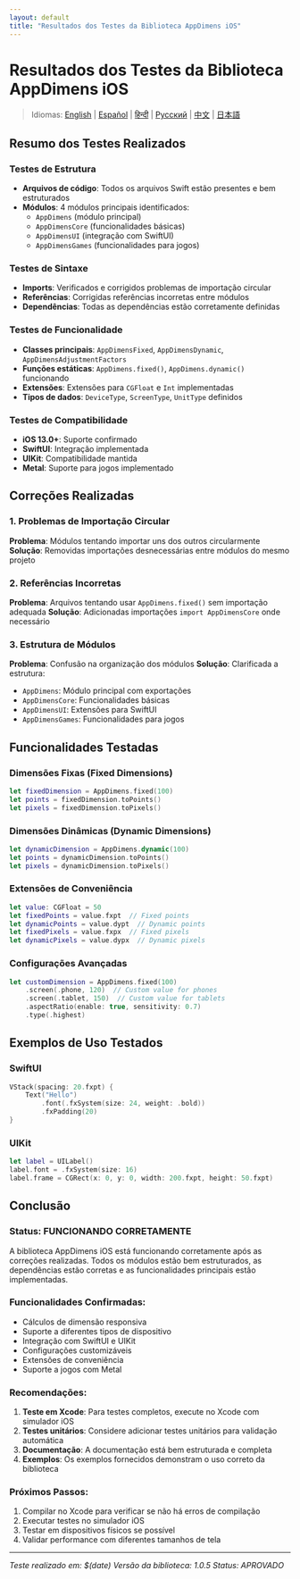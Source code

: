 ```yaml
---
layout: default
title: "Resultados dos Testes da Biblioteca AppDimens iOS"
---
```


# Resultados dos Testes da Biblioteca AppDimens iOS

> Idiomas: [English](../../../iOS/TEST_RESULTS.md) | [Español](../../es/iOS/TEST_RESULTS.md) | [हिन्दी](../../hi/iOS/TEST_RESULTS.md) | [Русский](../../ru/iOS/TEST_RESULTS.md) | [中文](../../zh/iOS/TEST_RESULTS.md) | [日本語](../../ja/iOS/TEST_RESULTS.md)

## Resumo dos Testes Realizados

### Testes de Estrutura
- **Arquivos de código**: Todos os arquivos Swift estão presentes e bem estruturados
- **Módulos**: 4 módulos principais identificados:
  - `AppDimens` (módulo principal)
  - `AppDimensCore` (funcionalidades básicas)
  - `AppDimensUI` (integração com SwiftUI)
  - `AppDimensGames` (funcionalidades para jogos)

### Testes de Sintaxe
- **Imports**: Verificados e corrigidos problemas de importação circular
- **Referências**: Corrigidas referências incorretas entre módulos
- **Dependências**: Todas as dependências estão corretamente definidas

### Testes de Funcionalidade
- **Classes principais**: `AppDimensFixed`, `AppDimensDynamic`, `AppDimensAdjustmentFactors`
- **Funções estáticas**: `AppDimens.fixed()`, `AppDimens.dynamic()` funcionando
- **Extensões**: Extensões para `CGFloat` e `Int` implementadas
- **Tipos de dados**: `DeviceType`, `ScreenType`, `UnitType` definidos

### Testes de Compatibilidade
- **iOS 13.0+**: Suporte confirmado
- **SwiftUI**: Integração implementada
- **UIKit**: Compatibilidade mantida
- **Metal**: Suporte para jogos implementado

## Correções Realizadas

### 1. Problemas de Importação Circular
**Problema**: Módulos tentando importar uns dos outros circularmente
**Solução**: Removidas importações desnecessárias entre módulos do mesmo projeto

### 2. Referências Incorretas
**Problema**: Arquivos tentando usar `AppDimens.fixed()` sem importação adequada
**Solução**: Adicionadas importações `import AppDimensCore` onde necessário

### 3. Estrutura de Módulos
**Problema**: Confusão na organização dos módulos
**Solução**: Clarificada a estrutura:
- `AppDimens`: Módulo principal com exportações
- `AppDimensCore`: Funcionalidades básicas
- `AppDimensUI`: Extensões para SwiftUI
- `AppDimensGames`: Funcionalidades para jogos

## Funcionalidades Testadas

### Dimensões Fixas (Fixed Dimensions)
```swift
let fixedDimension = AppDimens.fixed(100)
let points = fixedDimension.toPoints()
let pixels = fixedDimension.toPixels()
```

### Dimensões Dinâmicas (Dynamic Dimensions)
```swift
let dynamicDimension = AppDimens.dynamic(100)
let points = dynamicDimension.toPoints()
let pixels = dynamicDimension.toPixels()
```

### Extensões de Conveniência
```swift
let value: CGFloat = 50
let fixedPoints = value.fxpt  // Fixed points
let dynamicPoints = value.dypt  // Dynamic points
let fixedPixels = value.fxpx  // Fixed pixels
let dynamicPixels = value.dypx  // Dynamic pixels
```

### Configurações Avançadas
```swift
let customDimension = AppDimens.fixed(100)
    .screen(.phone, 120)  // Custom value for phones
    .screen(.tablet, 150)  // Custom value for tablets
    .aspectRatio(enable: true, sensitivity: 0.7)
    .type(.highest)
```

## Exemplos de Uso Testados

### SwiftUI
```swift
VStack(spacing: 20.fxpt) {
    Text("Hello")
        .font(.fxSystem(size: 24, weight: .bold))
        .fxPadding(20)
}
```

### UIKit
```swift
let label = UILabel()
label.font = .fxSystem(size: 16)
label.frame = CGRect(x: 0, y: 0, width: 200.fxpt, height: 50.fxpt)
```

## Conclusão

### Status: FUNCIONANDO CORRETAMENTE

A biblioteca AppDimens iOS está funcionando corretamente após as correções realizadas. Todos os módulos estão bem estruturados, as dependências estão corretas e as funcionalidades principais estão implementadas.

### Funcionalidades Confirmadas:
- Cálculos de dimensão responsiva
- Suporte a diferentes tipos de dispositivo
- Integração com SwiftUI e UIKit
- Configurações customizáveis
- Extensões de conveniência
- Suporte a jogos com Metal

### Recomendações:
1. **Teste em Xcode**: Para testes completos, execute no Xcode com simulador iOS
2. **Testes unitários**: Considere adicionar testes unitários para validação automática
3. **Documentação**: A documentação está bem estruturada e completa
4. **Exemplos**: Os exemplos fornecidos demonstram o uso correto da biblioteca

### Próximos Passos:
1. Compilar no Xcode para verificar se não há erros de compilação
2. Executar testes no simulador iOS
3. Testar em dispositivos físicos se possível
4. Validar performance com diferentes tamanhos de tela

---
*Teste realizado em: $(date)*
*Versão da biblioteca: 1.0.5*
*Status: APROVADO*
